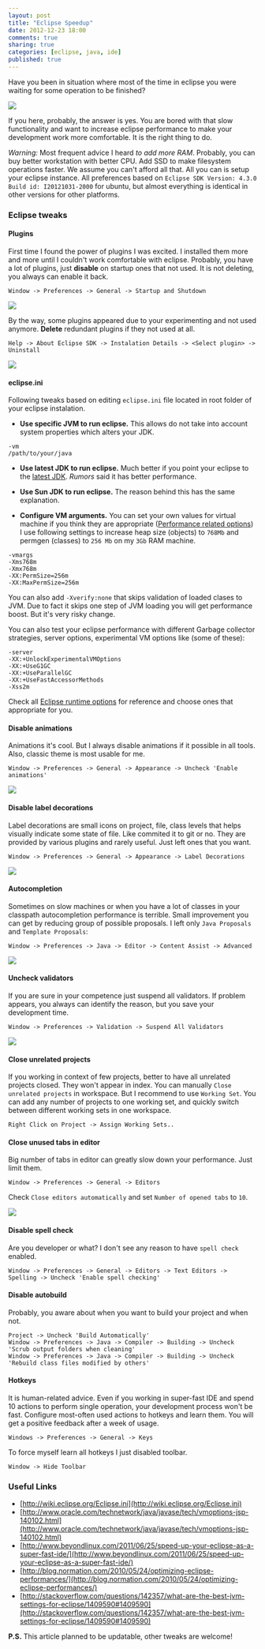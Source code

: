 ```yaml
---
layout: post
title: "Eclipse Speedup"
date: 2012-12-23 18:00
comments: true
sharing: true
categories: [eclipse, java, ide]
published: true
---
```


Have you been in situation where most of the time in eclipse you were waiting for
some operation to be finished?

<!-- more -->

![](http://upload.wikimedia.org/wikipedia/en/3/34/Eclipse-logo.png)

If you here, probably, the answer is yes. You are bored with that slow functionality and want
to increase eclipse performance to make your development work more comfortable. It is the right thing to do.

*Warning:* Most frequent advice I heard *to add more RAM*. Probably, you can buy better workstation with better CPU.
Add SSD to make filesystem operations faster. We assume you can't afford all that. All you can is setup your
eclipse instance. All preferences based on `Eclipse SDK Version: 4.3.0 Build id: I20121031-2000` for ubuntu, but
almost everything is identical in other versions for other platforms.

### Eclipse tweaks

#### Plugins

First time I found the power of plugins I was excited. I installed them more and more until I couldn't
work comfortable with eclipse. Probably, you have a lot of plugins, just **disable** on startup ones that not used.
It is not deleting, you always can enable it back.

    Window -> Preferences -> General -> Startup and Shutdown

![](http://i.imgur.com/kgavA.png)

By the way, some plugins appeared due to your experimenting and not used anymore. **Delete** redundant plugins if they
not used at all.

    Help -> About Eclipse SDK -> Instalation Details -> <Select plugin> -> Uninstall

![](http://i.imgur.com/7wRoR.png)

#### eclipse.ini

Following tweaks based on editing `eclipse.ini` file located in root folder
of your eclipse instalation.

* **Use specific JVM to run eclipse.**
This allows do not take into account system properties which alters your JDK.

```
-vm
/path/to/your/java
```

* **Use latest JDK to run eclipse.**
Much better if you point your eclipse to the [latest JDK](http://www.oracle.com/technetwork/java/javase/downloads/index.html).
*Rumors* said it has better performance.

* **Use Sun JDK to run eclipse.**
The reason behind this has the same explanation.

* **Configure VM arguments.**
You can set your own values for virtual machine if you think
they are appropriate
([Performance related options](http://www.oracle.com/technetwork/java/javase/tech/vmoptions-jsp-140102.html#PerformanceTuning))
I use following settings to increase heap size (objects) to `768Mb` and permgen (classes) to `256 Mb` on my `3Gb` RAM machine.

```
-vmargs
-Xms768m
-Xmx768m
-XX:PermSize=256m
-XX:MaxPermSize=256m
```

You can also add `-Xverify:none` that skips validation of loaded clases to JVM. Due to fact it skips one
step of JVM loading you will get performance boost. But it's very risky change.

You can also test your eclipse performance  with different Garbage collector strategies, server options,
experimental VM options like (some of these):

```
-server
-XX:+UnlockExperimentalVMOptions
-XX:+UseG1GC
-XX:+UseParallelGC
-XX:+UseFastAccessorMethods
-Xss2m
```

Check all [Eclipse runtime options](http://help.eclipse.org/indigo/index.jsp?topic=%2Forg.eclipse.platform.doc.isv%2Freference%2Fmisc%2Fruntime-options.html)
for reference and choose ones that appropriate for you.

#### Disable animations

Animations it's cool. But I always disable animations if it possible in all tools.
Also, classic theme is most usable for me.

    Window -> Preferences -> General -> Appearance -> Uncheck 'Enable animations'

![](http://i.imgur.com/mzLp7.png)

#### Disable label decorations

Label decorations are small icons on project, file, class levels that helps
visually indicate some state of file. Like commited it to git or no.
They are provided by various plugins and rarely useful. Just left ones that you want.

    Window -> Preferences -> General -> Appearance -> Label Decorations

![](http://i.imgur.com/MKZp5.png)

#### Autocompletion

Sometimes on slow machines or when you have a lot of classes in your classpath autocompletion performance is terrible.
Small improvement you can get by reducing group of possible proposals. I left only `Java Proposals` and `Template Proposals`:

    Window -> Preferences -> Java -> Editor -> Content Assist -> Advanced

![](http://i.imgur.com/Aa7MY.png)

#### Uncheck validators

If you are sure in your competence just suspend all validators. If problem appears, you always
can identify the reason, but you save your development time.

    Window -> Preferences -> Validation -> Suspend All Validators

![](http://i.imgur.com/n1XQ2.png)

#### Close unrelated projects

If you working in context of few projects, better to have all unrelated projects closed. They won't appear
in index. You can manually `Close unrelated projects` in workspace. But I recommend to use `Working Set`.
You can add any number of projects to one working set, and quickly switch between different working sets
in one workspace.

    Right Click on Project -> Assign Working Sets..

#### Close unused tabs in editor

Big number of tabs in editor can greatly slow down your performance. Just limit them.

    Window -> Preferences -> General -> Editors

Check `Close editors automatically` and set `Number of opened tabs` to `10`.

![](http://i.imgur.com/gjRd8.png)

#### Disable spell check

Are you developer or what? I don't see any reason to have `spell check` enabled.

    Window -> Preferences -> General -> Editors -> Text Editors -> Spelling -> Uncheck 'Enable spell checking'

#### Disable autobuild

Probably, you aware about when you want to build your project and when not.

    Project -> Uncheck 'Build Automatically'
    Window -> Preferences -> Java -> Compiler -> Building -> Uncheck 'Scrub output folders when cleaning'
    Window -> Preferences -> Java -> Compiler -> Building -> Uncheck 'Rebuild class files modified by others'

#### Hotkeys

It is human-related advice. Even if you working in super-fast IDE and spend 10 actions to perform
single operation, your development process won't be fast. Configure most-often used actions
to hotkeys and learn them. You will get a positive feedback after a week of usage.

    Windows -> Preferences -> General -> Keys

To force myself learn all hotkeys I just disabled toolbar.

    Window -> Hide Toolbar

### Useful Links

* [http://wiki.eclipse.org/Eclipse.ini](http://wiki.eclipse.org/Eclipse.ini)
* [http://www.oracle.com/technetwork/java/javase/tech/vmoptions-jsp-140102.html](http://www.oracle.com/technetwork/java/javase/tech/vmoptions-jsp-140102.html)
* [http://www.beyondlinux.com/2011/06/25/speed-up-your-eclipse-as-a-super-fast-ide/](http://www.beyondlinux.com/2011/06/25/speed-up-your-eclipse-as-a-super-fast-ide/)
* [http://blog.normation.com/2010/05/24/optimizing-eclipse-performances/](http://blog.normation.com/2010/05/24/optimizing-eclipse-performances/)
* [http://stackoverflow.com/questions/142357/what-are-the-best-jvm-settings-for-eclipse/1409590#1409590](http://stackoverflow.com/questions/142357/what-are-the-best-jvm-settings-for-eclipse/1409590#1409590)

**P.S.** This article planned to be updatable, other tweaks are welcome!
